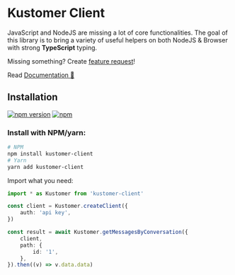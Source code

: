 # Kustomer Client

JavaScript and NodeJS are missing a lot of core functionalities. The goal of this library is to bring a variety of useful helpers on both NodeJS & Browser with strong **TypeScript** typing.

Missing something? Create [feature request](https://github.com/LarisLab/kustomer-client/issues/new?assignees=&labels=enhancement&template=feature_request.md&title=)!

Read [Documentation 📘](https://larislab.github.io/kustomer-client/)

## Installation

[![npm version](https://badge.fury.io/js/kustomer-client.svg)](https://www.npmjs.com/package/kustomer-client)
[![npm](https://img.shields.io/npm/dt/kustomer-client)](https://www.npmjs.com/package/kustomer-client)

### Install with NPM/yarn:

```bash
# NPM
npm install kustomer-client
# Yarn
yarn add kustomer-client
```

Import what you need:

```typescript
import * as Kustomer from 'kustomer-client'

const client = Kustomer.createClient({
    auth: 'api key',
})

const result = await Kustomer.getMessagesByConversation({
    client,
    path: {
        id: '1',
    },
}).then((v) => v.data.data)
```
